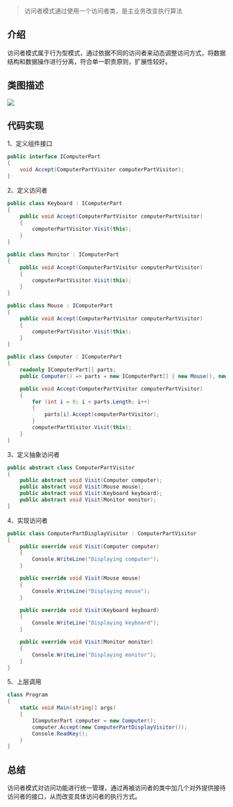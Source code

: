 ﻿> 访问者模式通过使用一个访问者类，是主业务改变执行算法

## 介绍

访问者模式属于行为型模式，通过依据不同的访问者来动态调整访问方式，将数据结构和数据操作进行分离，符合单一职责原则，扩展性较好。

## 类图描述

![](https://img2018.cnblogs.com/blog/749711/201812/749711-20181224212413200-1001170291.png)

## 代码实现

1、定义组件接口

```C#
public interface IComputerPart
{
    void Accept(ComputerPartVisitor computerPartVisitor);
}
```

2、定义访问者

```C#
public class Keyboard : IComputerPart
{
    public void Accept(ComputerPartVisitor computerPartVisitor)
    {
        computerPartVisitor.Visit(this);
    }
}

public class Monitor : IComputerPart
{
    public void Accept(ComputerPartVisitor computerPartVisitor)
    {
        computerPartVisitor.Visit(this);
    }
}

public class Mouse : IComputerPart
{
    public void Accept(ComputerPartVisitor computerPartVisitor)
    {
        computerPartVisitor.Visit(this);
    }
}

public class Computer : IComputerPart
{
    readonly IComputerPart[] parts;
    public Computer() => parts = new IComputerPart[] { new Mouse(), new Keyboard(), new Monitor() };

    public void Accept(ComputerPartVisitor computerPartVisitor)
    {
        for (int i = 0; i < parts.Length; i++)
        {
            parts[i].Accept(computerPartVisitor);
        }
        computerPartVisitor.Visit(this);
    }
}
```

3、定义抽象访问者

```C#
public abstract class ComputerPartVisitor
{
    public abstract void Visit(Computer computer);
    public abstract void Visit(Mouse mouse);
    public abstract void Visit(Keyboard keyboard);
    public abstract void Visit(Monitor monitor);
}
```

4、实现访问者

```C#
public class ComputerPartDisplayVisitor : ComputerPartVisitor
{
    public override void Visit(Computer computer)
    {
        Console.WriteLine("Displaying computer");
    }

    public override void Visit(Mouse mouse)
    {
        Console.WriteLine("Displaying mouse");
    }

    public override void Visit(Keyboard keyboard)
    {
        Console.WriteLine("Displaying keyboard");
    }

    public override void Visit(Monitor monitor)
    {
        Console.WriteLine("Displaying monitor");
    }
}
```

5、上层调用

```C#
class Program
{
    static void Main(string[] args)
    {
        IComputerPart computer = new Computer();
        computer.Accept(new ComputerPartDisplayVisitor());
        Console.ReadKey();
    }
}
```

## 总结

访问者模式对访问功能进行统一管理，通过再被访问者的类中加几个对外提供接待访问者的接口，从而改变具体访问者的执行方式。
